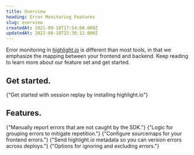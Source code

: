 ```yaml
---
title: Overview
heading: Error Monitoring Features
slug: overview
createdAt: 2021-09-10T17:54:08.000Z
updatedAt: 2022-08-18T22:36:12.000Z
---
```


Error monitoring in [highlight.io](https://highlight.io) is different than most tools, in that we emphasize the mapping between your frontend and backend. Keep reading to learn more about our feature set and get started.

## Get started.

<DocsCardGroup>
    <DocsCard title="Get Started."  href="../../getting-started/1_overview.md">
        {"Get started with session replay by installing highlight.io"}
    </DocsCard>
</DocsCardGroup>

## Features.

<DocsCardGroup>
    <DocsCard title="Manually Reporting Errors."  href="./manually-send-errors.md">
        {"Manually report errors that are not caught by the SDK."}
    </DocsCard>
    <DocsCard title="Grouping Errors."  href="./grouping-errors.md">
        {"Logic for grouping errors to mitigate repetition."}
    </DocsCard>
    <DocsCard title="Sourcemaps."  href="./sourcemaps.md">
        {"Configure sourcemaps for your frontend errors."}
    </DocsCard>
    <DocsCard title="Versioning Errors."  href="../../getting-started/3_client-sdk/7_replay-configuration/versioning-sessions-and-errors.md">
        {"Send highlight.io metadata so you can version errors across deploys."}
    </DocsCard>
    <DocsCard title="Ignoring & Excluding Errors"  href="./ignoring-errors.md">
        {"Options for ignoring and excluding errors."}
    </DocsCard>
</DocsCardGroup>
